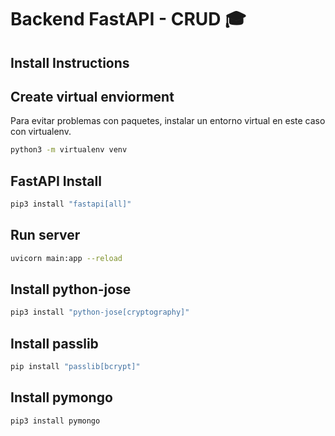 # Backend FastAPI - CRUD 🎓 
## Install Instructions

## Create virtual enviorment
Para evitar problemas con paquetes, instalar un entorno virtual en este caso con virtualenv.
```bash
python3 -m virtualenv venv
```

## FastAPI Install
```bash
pip3 install "fastapi[all]"
```

## Run server
```bash
uvicorn main:app --reload
```

## Install python-jose
```bash
pip3 install "python-jose[cryptography]"
```

## Install passlib
```bash
pip install "passlib[bcrypt]"
```
## Install pymongo
```bash
pip3 install pymongo
```
